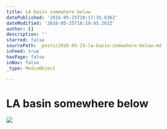 ```yaml
---
title: LA basin somewhere below
datePublished: '2016-05-25T20:17:35.636Z'
dateModified: '2016-05-25T16:19:45.263Z'
author: []
description: ''
starred: false
sourcePath: _posts/2016-05-25-la-basin-somewhere-below.md
inFeed: true
hasPage: false
inNav: false
_type: MediaObject

---
```

# LA basin somewhere below
![](https://the-grid-user-content.s3-us-west-2.amazonaws.com/0b2c0a0f-6242-49fa-bed0-3101426df3c0.jpg)